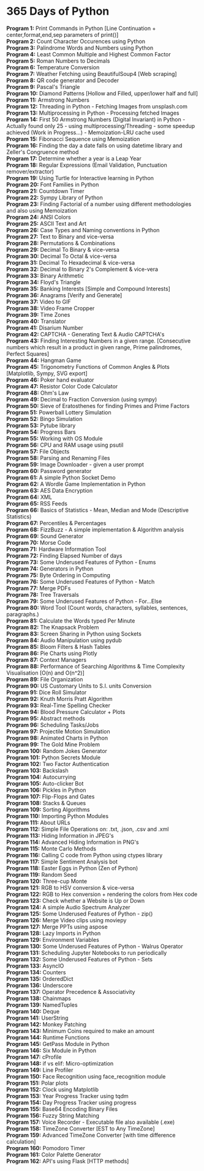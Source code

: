 # 365 Days of Python

**Program 1:** Print Commands in Python [Line Continuation + center,format,end,sep parameters of print()] <br>
**Program 2:** Count Character Occurences using Python <br>
**Program 3:** Palindrome Words and Numbers using Python <br>
**Program 4:** Least Common Multiple and Highest Common Factor<br>
**Program 5:** Roman Numbers to Decimals <br>
**Program 6:** Temperature Conversion <br>
**Program 7:** Weather Fetching using BeautifulSoup4 [Web scraping] <br>
**Program 8:** QR code generator and Decoder<br>
**Program 9:** Pascal's Triangle <br>
**Program 10:** Diamond Patterns [Hollow and Filled, upper/lower half and full] <br>
**Program 11:** Armstrong Numbers <br>
**Program 12:** Threading in Python - Fetching Images from unsplash.com<br>
**Program 13:** Multiprocessing in Python - Processing fetched Images <br>
**Program 14:** First 50 Armstrong Numbers (Digital Invariant) in Python - Actually found only 25 - using multiprocessing/Threading - some speedup achieved (Work in Progress...) - Memoization-LRU cache used<br>
**Program 15:** Fibonacci Sequence using Memoization <br>
**Program 16:** Finding the day a date falls on using datetime library and Zeller's Congruence method <br>
**Program 17:** Determine whether a year is a Leap Year <br>
**Program 18:** Regular Expressions (Email Validation, Punctuation remover/extractor)<br>
**Program 19:** Using Turtle for Interactive learning in Python <br>
**Program 20:** Font Families in Python <br>
**Program 21:** Countdown Timer <br>
**Program 22:** Sympy Library of Python <br>
**Program 23:** Finding Factorial of a number using different methodologies and also using Memoization <br>
**Program 24:** ANSI Colors <br>
**Program 25:** ASCII Text and Art <br>
**Program 26:** Case Types and Naming conventions in Python <br>
**Program 27:** Text to Binary and vice-versa <br>
**Program 28:** Permutations & Combinations <br>
**Program 29:** Decimal To Binary & vice-versa <br>
**Program 30:** Decimal To Octal & vice-versa <br>
**Program 31:** Decimal To Hexadecimal & vice-versa <br>
**Program 32:** Decimal to Binary 2's Complement & vice-vera <br>
**Program 33:** Binary Arithmetic <br>
**Program 34:** Floyd's Triangle <br>
**Program 35:** Banking Interests [Simple and Compound Interests] <br>
**Program 36:** Anagrams [Verify and Generate] <br>
**Program 37:** Video to GIF <br>
**Program 38:** Video Frame Cropper <br>
**Program 39:** Time Zones <br>
**Program 40:** Translator <br>
**Program 41:** Disarium Number <br>
**Program 42:** CAPTCHA - Generating Text & Audio CAPTCHA's<br>
**Program 43:** Finding Interesting Numbers in a given range. [Consecutive numbers which result in a product in given range, Prime palindromes, Perfect Squares]<br>
**Program 44:** Hangman Game <br>
**Program 45:** Trigonometry Functions of Common Angles & Plots [Matplotlib, Sympy, SVG export] <br>
**Program 46:** Poker hand evaluator <br>
**Program 47:** Resistor Color Code Calculator <br>
**Program 48:** Ohm's Law <br>
**Program 49:** Decimal to Fraction Conversion (using sympy) <br>
**Program 50:** Sieve of Eratosthenes for finding Primes and Prime Factors <br>
**Program 51:** Powerball Lottery Simulation <br>
**Program 52:** Bingo Simulation <br>
**Program 53:** Pytube library <br>
**Program 54:** Progress Bars <br>
**Program 55:** Working with OS Module <br>
**Program 56:** CPU and RAM usage using psutil <br>
**Program 57:** File Objects <br>
**Program 58:** Parsing and Renaming Files <br>
**Program 59:** Image Downloader - given a user prompt <br>
**Program 60:** Password generator <br>
**Program 61:** A simple Python Socket Demo <br>
**Program 62:** A Wordle Game Implementation in Python <br>
**Program 63:** AES Data Encryption <br>
**Program 64:** XML <br>
**Program 65:** RSS Feeds <br>
**Program 66:** Basics of Statistics - Mean, Median and Mode (Descriptive Statistics) <br>
**Program 67:** Percentiles & Percentages <br>
**Program 68:** FizzBuzz - A simple implementation & Algorithm analysis <br>
**Program 69:** Sound Generator <br>
**Program 70:** Morse Code <br>
**Program 71:** Hardware Information Tool <br>
**Program 72:** Finding Elapsed Number of days <br>
**Program 73:** Some Underused Features of Python - Enums <br>
**Program 74:** Generators in Python <br>
**Program 75:** Byte Ordering in Computing <br>
**Program 76:** Some Underused Features of Python - Match <br>
**Program 77:** Merge PDFs <br>
**Program 78:** Tree Traversals <br>
**Program 79:** Some Underused Features of Python - For...Else <br>
**Program 80:** Word Tool (Count words, characters, syllables, sentences, paragraphs.) <br>
**Program 81:** Calculate the Words typed Per Minute <br>
**Program 82:** The Knapsack Problem <br>
**Program 83:** Screen Sharing in Python using Sockets <br>
**Program 84:** Audio Manipulation using pydub <br>
**Program 85:** Bloom Filters & Hash Tables <br>
**Program 86:** Pie Charts using Plotly <br>
**Program 87:** Context Managers <br>
**Program 88:** Performance of Searching Algorithms & Time Complexity Visualisation [O(n) and O(n^2)] <br>
**Program 89:** File Organization <br>
**Program 90:** US Customary Units to S.I. units Conversion <br>
**Program 91:** Dice Roll Simulator <br>
**Program 92:** Knuth Morris Pratt Algorithm <br>
**Program 93:** Real-Time Spelling Checker <br>
**Program 94:** Blood Pressure Calculator + Plots <br>
**Program 95:** Abstract methods <br>
**Program 96:** Scheduling Tasks/Jobs <br>
**Program 97:** Projectile Motion Simulation <br>
**Program 98:** Animated Charts in Python <br>
**Program 99:** The Gold Mine Problem <br>
**Program 100:** Random Jokes Generator <br>
**Program 101:** Python Secrets Module <br>
**Program 102:** Two Factor Authentication <br>
**Program 103:** Backslash <br>
**Program 104:** Autocurrying <br>
**Program 105:** Auto-clicker Bot <br>
**Program 106:** Pickles in Python <br>
**Program 107:** Flip-Flops and Gates <br>
**Program 108:** Stacks & Queues <br>
**Program 109:** Sorting Algorithms <br>
**Program 110:** Importing Python Modules <br>
**Program 111:** About URLs <br>
**Program 112:** Simple File Operations on: .txt, .json, .csv and .xml <br>
**Program 113:** Hiding Information in JPEG's <br>
**Program 114:** Advanced Hiding Information in PNG's <br>
**Program 115:** Monte Carlo Methods <br>
**Program 116:** Calling C code from Python using ctypes library <br>
**Program 117:** Simple Sentiment Analysis bot <br>
**Program 118:** Easter Eggs in Python (Zen of Python) <br>
**Program 119:** Random Seed <br>
**Program 120:** Three-cup Monte <br>
**Program 121:** RGB to HSV conversion & vice-versa <br>
**Program 122:** RGB to Hex conversion + rendering the colors from Hex code <br>
**Program 123:** Check whether a Website is Up or Down <br>
**Program 124:** A simple Audio Spectrum Analyzer <br>
**Program 125:** Some Underused Features of Python - zip() <br>
**Program 126:** Merge Video clips using moviepy <br>
**Program 127:** Merge PPTs using aspose <br>
**Program 128:** Lazy Imports in Python <br>
**Program 129:** Environment Variables <br>
**Program 130:** Some Underused Features of Python - Walrus Operator <br>
**Program 131:** Scheduling Jupyter Notebooks to run periodically <br>
**Program 132:** Some Underused Features of Python - Sets <br>
**Program 133:** AsyncIO <br>
**Program 134:** Counters <br>
**Program 135:** OrderedDict <br>
**Program 136:** Underscore <br>
**Program 137:** Operator Precedence & Associativity <br>
**Program 138:** Chainmaps <br>
**Program 139:** NamedTuples <br>
**Program 140:** Deque <br>
**Program 141:** UserString <br>
**Program 142:** Monkey Patching <br>
**Program 143:** Minimum Coins required to make an amount <br>
**Program 144:** Runtime Functions <br>
**Program 145:** GetPass Module in Python <br>
**Program 146:** Six Module in Python <br>
**Program 147:** cProfile <br>
**Program 148:** if vs elif: Micro-optimization <br>
**Program 149:** Line Profiler <br>
**Program 150:** Face Recognition using face_recognition module <br>
**Program 151:** Polar plots <br>
**Program 152:** Clock using Matplotlib <br>
**Program 153:** Year Progress Tracker using tqdm <br>
**Program 154:** Day Progress Tracker using progress <br>
**Program 155:** Base64 Encoding Binary Files <br>
**Program 156:** Fuzzy String Matching <br>
**Program 157:** Voice Recorder - Executable file also available (.exe) <br>
**Program 158:** TimeZone Converter [EST to Any TimeZone] <br>
**Program 159:** Advanced TimeZone Converter [with time difference calculation] <br>
**Program 160:** Pomodoro Timer <br>
**Program 161:** Color Palette Generator <br>
**Program 162:** API's using Flask [HTTP methods] <br>
